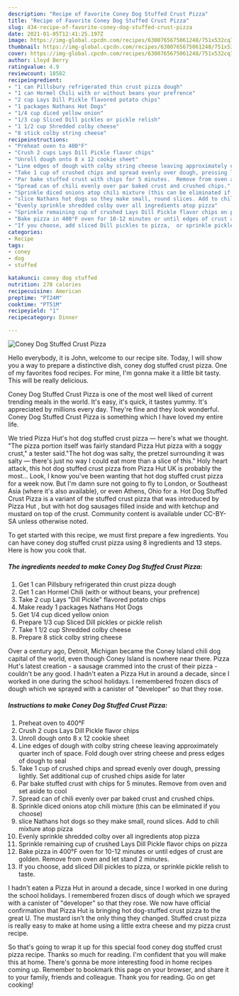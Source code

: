 ```yaml
---
description: "Recipe of Favorite Coney Dog Stuffed Crust Pizza"
title: "Recipe of Favorite Coney Dog Stuffed Crust Pizza"
slug: 434-recipe-of-favorite-coney-dog-stuffed-crust-pizza
date: 2021-01-05T12:41:25.197Z
image: https://img-global.cpcdn.com/recipes/6300765675061248/751x532cq70/coney-dog-stuffed-crust-pizza-recipe-main-photo.jpg
thumbnail: https://img-global.cpcdn.com/recipes/6300765675061248/751x532cq70/coney-dog-stuffed-crust-pizza-recipe-main-photo.jpg
cover: https://img-global.cpcdn.com/recipes/6300765675061248/751x532cq70/coney-dog-stuffed-crust-pizza-recipe-main-photo.jpg
author: Lloyd Berry
ratingvalue: 4.9
reviewcount: 18582
recipeingredient:
- "1 can Pillsbury refrigerated thin crust pizza dough"
- "1 can Hormel Chili with or without beans your prefrence"
- "2 cup Lays Dill Pickle flavored potato chips"
- "1 packages Nathans Hot Dogs"
- "1/4 cup diced yellow onion"
- "1/3 cup Sliced Dill pickles or pickle relish"
- "1 1/2 cup Shredded colby cheese"
- "8 stick colby string cheese"
recipeinstructions:
- "Preheat oven to 400°F"
- "Crush 2 cups Lays Dill Pickle flavor chips"
- "Unroll dough onto 8 x 12 cookie sheet"
- "Line edges of dough with colby string cheese leaving approximately quarter inch of space. Fold dough over string cheese and press edges of dough to seal"
- "Take 1 cup of crushed chips and spread evenly over dough, pressing lightly.  Set additional cup of crushed chips aside for later"
- "Par bake stuffed crust with chips for 5 minutes.  Remove from oven and set aside to cool"
- "Spread can of chili evenly over par baked crust and crushed chips."
- "Sprinkle diced onions atop chili mixture (this can be eliminated if you choose)"
- "slice Nathans hot dogs so they make small, round slices. Add to chili mixture atop pizza"
- "Evenly sprinkle shredded colby over all ingredients atop pizza"
- "Sprinkle remaining cup of crushed Lays Dill Pickle flavor chips on pizza"
- "Bake pizza in 400°F oven for 10-12 minutes or until edges of crust are golden. Remove from oven and let stand 2 minutes."
- "If you choose, add sliced Dill pickles to pizza,  or sprinkle pickle relish to taste."
categories:
- Recipe
tags:
- coney
- dog
- stuffed

katakunci: coney dog stuffed 
nutrition: 278 calories
recipecuisine: American
preptime: "PT24M"
cooktime: "PT51M"
recipeyield: "1"
recipecategory: Dinner

---
```



![Coney Dog Stuffed Crust Pizza](https://img-global.cpcdn.com/recipes/6300765675061248/751x532cq70/coney-dog-stuffed-crust-pizza-recipe-main-photo.jpg)

Hello everybody, it is John, welcome to our recipe site. Today, I will show you a way to prepare a distinctive dish, coney dog stuffed crust pizza. One of my favorites food recipes. For mine, I'm gonna make it a little bit tasty. This will be really delicious.

Coney Dog Stuffed Crust Pizza is one of the most well liked of current trending meals in the world. It's easy, it's quick, it tastes yummy. It's appreciated by millions every day. They're fine and they look wonderful. Coney Dog Stuffed Crust Pizza is something which I have loved my entire life.

We tried Pizza Hut&#39;s hot dog stuffed crust pizza — here&#39;s what we thought. &#34;The pizza portion itself was fairly standard Pizza Hut pizza with a soggy crust,&#34; a tester said.&#34;The hot dog was salty, the pretzel surrounding it was salty — there&#39;s just no way I could eat more than a slice of this.&#34; Holy heart attack, this hot dog stuffed crust pizza from Pizza Hut UK is probably the most… Look, I know you&#39;ve been wanting that hot dog stuffed crust pizza for a week now. But I&#39;m damn sure not going to fly to London, or Southeast Asia (where it&#39;s also available), or even Athens, Ohio for a. Hot Dog Stuffed Crust Pizza is a variant of the stuffed crust pizza that was introduced by Pizza Hut , but with hot dog sausages filled inside and with ketchup and mustard on top of the crust. Community content is available under CC-BY-SA unless otherwise noted.


To get started with this recipe, we must first prepare a few ingredients. You can have coney dog stuffed crust pizza using 8 ingredients and 13 steps. Here is how you cook that.

<!--inarticleads1-->

##### The ingredients needed to make Coney Dog Stuffed Crust Pizza:

1. Get 1 can Pillsbury refrigerated thin crust pizza dough
1. Get 1 can Hormel Chili (with or without beans, your prefrence)
1. Take 2 cup Lays &#34;Dill Pickle&#34; flavored potato chips
1. Make ready 1 packages Nathans Hot Dogs
1. Get 1/4 cup diced yellow onion
1. Prepare 1/3 cup Sliced Dill pickles or pickle relish
1. Take 1 1/2 cup Shredded colby cheese
1. Prepare 8 stick colby string cheese


Over a century ago, Detroit, Michigan became the Coney Island chili dog capital of the world, even though Coney Island is nowhere near there. Pizza Hut&#39;s latest creation - a sausage crammed into the crust of their pizza - couldn&#39;t be any good. I hadn&#39;t eaten a Pizza Hut in around a decade, since I worked in one during the school holidays. I remembered frozen discs of dough which we sprayed with a canister of &#34;developer&#34; so that they rose. 

<!--inarticleads2-->

##### Instructions to make Coney Dog Stuffed Crust Pizza:

1. Preheat oven to 400°F
1. Crush 2 cups Lays Dill Pickle flavor chips
1. Unroll dough onto 8 x 12 cookie sheet
1. Line edges of dough with colby string cheese leaving approximately quarter inch of space. Fold dough over string cheese and press edges of dough to seal
1. Take 1 cup of crushed chips and spread evenly over dough, pressing lightly.  Set additional cup of crushed chips aside for later
1. Par bake stuffed crust with chips for 5 minutes.  Remove from oven and set aside to cool
1. Spread can of chili evenly over par baked crust and crushed chips.
1. Sprinkle diced onions atop chili mixture (this can be eliminated if you choose)
1. slice Nathans hot dogs so they make small, round slices. Add to chili mixture atop pizza
1. Evenly sprinkle shredded colby over all ingredients atop pizza
1. Sprinkle remaining cup of crushed Lays Dill Pickle flavor chips on pizza
1. Bake pizza in 400°F oven for 10-12 minutes or until edges of crust are golden. Remove from oven and let stand 2 minutes.
1. If you choose, add sliced Dill pickles to pizza,  or sprinkle pickle relish to taste.


I hadn&#39;t eaten a Pizza Hut in around a decade, since I worked in one during the school holidays. I remembered frozen discs of dough which we sprayed with a canister of &#34;developer&#34; so that they rose. We now have official confirmation that Pizza Hut is bringing hot dog-stuffed crust pizza to the great U. The mustard isn&#39;t the only thing they changed. Stuffed crust pizza is really easy to make at home using a little extra cheese and my pizza crust recipe. 

So that's going to wrap it up for this special food coney dog stuffed crust pizza recipe. Thanks so much for reading. I'm confident that you will make this at home. There's gonna be more interesting food in home recipes coming up. Remember to bookmark this page on your browser, and share it to your family, friends and colleague. Thank you for reading. Go on get cooking!

